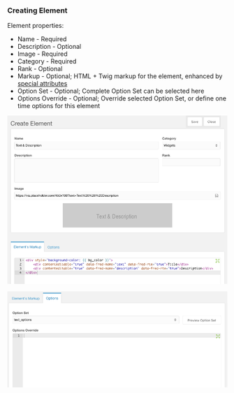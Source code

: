 ### Creating Element
Element properties:

- Name - Required
- Description - Optional
- Image - Required
- Category - Required
- Rank - Optional
- Markup - Optional; HTML + Twig markup for the element, enhanced by [special attributes](/elements/attributes)
- Option Set - Optional; Complete Option Set can be selected here
- Options Override - Optional; Override selected Option Set, or define one time options for this element

![Element Panel](img/element_panel.png)

![Element Panel Options](img/element_panel_options.png)